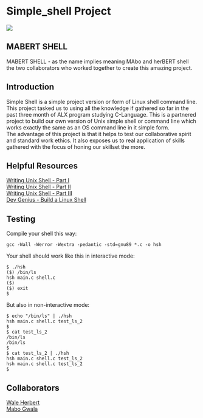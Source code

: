 # Simple_shell Project
<img src="https://www.tecmint.com/wp-content/uploads/2020/11/if-else-statement.png"></img><br>
## MABERT SHELL
MABERT SHELL - as the name implies meaning MAbo and herBERT shell the two collaborators who worked together to create this amazing project.
## Introduction
Simple Shell is a simple project version or form of Linux shell command line. This project
tasked us to using all the knowledge if gathered so far in the past three month of ALX program studying C-Language. This is a partnered project to build our own version of Unix simple shell or command line which works exactly the same as an OS command line in it simple form.
<br>
The advantage of this project is that it helps to test our collaborative spirit and standard work ethics. It also exposes us to real application of skills gathered with the focus of honing our skillset the more.

## Helpful Resources
[Writing Unix Shell - Part I](https://indradhanush.github.io/blog/writing-a-unix-shell-part-1/)<br>
[Writing Unix Shell - Part II](https://indradhanush.github.io/blog/writing-a-unix-shell-part-2/)<br>
[Writing Unix Shell - Part III](https://indradhanush.github.io/blog/writing-a-unix-shell-part-3/)<br>
[Dev Genius - Build a Linux Shell](https://blog.devgenius.io/lets-build-a-linux-shell-part-i-954c95911501)

## Testing
Compile your shell this way:
```
gcc -Wall -Werror -Wextra -pedantic -std=gnu89 *.c -o hsh
````
Your shell should work like this in interactive mode:
```
$ ./hsh
($) /bin/ls
hsh main.c shell.c
($)
($) exit
$
```
But also in non-interactive mode:
```
$ echo "/bin/ls" | ./hsh
hsh main.c shell.c test_ls_2
$
$ cat test_ls_2
/bin/ls
/bin/ls
$
$ cat test_ls_2 | ./hsh
hsh main.c shell.c test_ls_2
hsh main.c shell.c test_ls_2
$
```

## Collaborators
[Wale Herbert](https://github.com/trucedev) <br>
[Mabo Gwala](https://github.com/Pontsho04)

